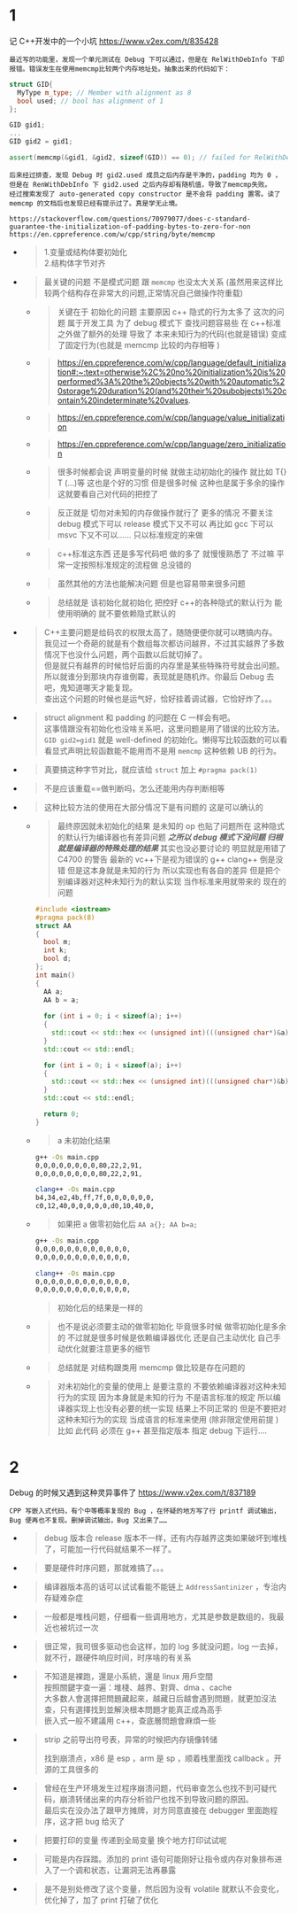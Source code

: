 
# 1

记 C++开发中的一个小坑 https://www.v2ex.com/t/835428
```console
最近写的功能里，发现一个单元测试在 Debug 下可以通过，但是在 RelWithDebInfo 下却报错。错误发生在使用memcmp比较两个内存地址处。抽象出来的代码如下：
```
```cpp
struct GID{
  MyType m_type; // Member with alignment as 8
  bool used; // bool has alignment of 1
};

GID gid1;
...
GID gid2 = gid1;

assert(memcmp(&gid1, &gid2, sizeof(GID)) == 0); // failed for RelWithDebInfo
```
```console
后来经过排查，发现 Debug 时 gid2.used 成员之后内存是干净的，padding 均为 0 ，但是在 RenWithDebInfo 下 gid2.used 之后内存却有随机值，导致了memcmp失败。
经过搜索发现了 auto-generated copy constructor 是不会将 padding 置零。读了 memcmp 的文档后也发现已经有提示过了。真是学无止境。

https://stackoverflow.com/questions/70979077/does-c-standard-guarantee-the-initialization-of-padding-bytes-to-zero-for-non
https://en.cppreference.com/w/cpp/string/byte/memcmp
```
- > 1.变量或结构体要初始化 <br> 2.结构体字节对齐
- > 最关键的问题 不是模式问题 跟 `memcmp` 也没太大关系 (虽然用来这样比较两个结构存在非常大的问题,正常情况自己做操作符重载) 
  * > 关键在于 初始化的问题 主要原因 c++ 隐式的行为太多了 这次的问题 属于开发工具 为了 debug 模式下 查找问题容易些 在 c++标准之外做了额外的处理 导致了 本来未知行为的代码(也就是错误) 变成了固定行为(也就是 memcmp 比较的内存相等 )
  * > https://en.cppreference.com/w/cpp/language/default_initialization#:~:text=otherwise%2C%20no%20initialization%20is%20performed%3A%20the%20objects%20with%20automatic%20storage%20duration%20(and%20their%20subobjects)%20contain%20indeterminate%20values.
  * > https://en.cppreference.com/w/cpp/language/value_initialization
  * > https://en.cppreference.com/w/cpp/language/zero_initialization
  * > 很多时候都会说 声明变量的时候 就做主动初始化的操作 就比如 T{} T (...)等 这也是个好的习惯 但是很多时候 这种也是属于多余的操作 这就要看自己对代码的把控了
  * > 反正就是 切勿对未知的内存做操作就行了 更多的情况 不要关注 debug 模式下可以 release 模式下又不可以 再比如 gcc 下可以 msvc 下又不可以...... 只以标准规定的来做
  * > c++标准这东西 还是多写代码吧 做的多了 就慢慢熟悉了 不过嘛 平常一定按照标准规定的流程做 总没错的
  * > 虽然其他的方法也能解决问题 但是也容易带来很多问题
  * > 总结就是 该初始化就初始化 把控好 c++的各种隐式的默认行为 能使用明确的 就不要依赖隐式默认的
- > C++主要问题是给码农的权限太高了，随随便便你就可以瞎搞内存。 <br> 我见过一个奇葩的就是有个数组每次都访问越界，不过其实越界了多数情况下也没什么问题，两个函数以后就切掉了。 <br> 但是就只有越界的时候恰好后面的内存里是某些特殊符号就会出问题。 <br> 所以就谁分到那块内存谁倒霉，表现就是随机炸。你最后 Debug 去吧，鬼知道哪天才能复现。 <br> 查出这个问题的时候也是运气好，恰好挂着调试器，它恰好炸了。。。
- > struct alignment 和 padding 的问题在 C 一样会有吧。 <br> 这事情跟没有初始化也没啥关系吧，这里问题是用了错误的比较方法。`GID gid2=gid1` 就是 well-defined 的初始化。懒得写比较函数的可以看看显式声明比较函数能不能用而不是用 `memcmp` 这种依赖 UB 的行为。
- > 真要搞这种字节对比，就应该给 `struct` 加上 `#pragma pack(1)`
- > 不是应该重载==做判断吗，怎么还能用内存判断相等
- > 这种比较方法的使用在大部分情况下是有问题的 这是可以确认的
  * > 最终原因就未初始化的结果 是未知的 op 也贴了问题所在 这种隐式的默认行为编译器也有差异问题 ***之所以 debug 模式下没问题 归根就是编译器的特殊处理的结果*** 其实也没必要讨论的 明显就是用错了 C4700 的警告 最新的 vc++下是视为错误的 g++ clang++ 倒是没错 但是这本身就是未知的行为 所以实现也有各自的差异 但是把个别编译器对这种未知行为的默认实现 当作标准来用就带来的 现在的问题
    ```c++
    #include <iostream>
    #pragma pack(8)
    struct AA
    {
      bool m;
      int k;
      bool d;
    };
    int main()
    {
      AA a;
      AA b = a;
      
      for (int i = 0; i < sizeof(a); i++)
      {
        std::cout << std::hex << (unsigned int)(((unsigned char*)&a)[i]) << ",";
      }
      std::cout << std::endl;

      for (int i = 0; i < sizeof(a); i++)
      {
        std::cout << std::hex << (unsigned int)(((unsigned char*)&b)[i]) << ",";
      }
      std::cout << std::endl;

      return 0;
    }
    ```
  * > a 未初始化结果
    ```sh
    g++ -Os main.cpp
    0,0,0,0,0,0,0,0,80,22,2,91,
    0,0,0,0,0,0,0,0,80,22,2,91,

    clang++ -Os main.cpp
    b4,34,e2,4b,ff,7f,0,0,0,0,0,0,
    c0,12,40,0,0,0,0,0,d0,10,40,0,
    ```
  * > 如果把 a 做零初始化后 `AA a{}; AA b=a;`
    ```sh
    g++ -Os main.cpp
    0,0,0,0,0,0,0,0,0,0,0,0,
    0,0,0,0,0,0,0,0,0,0,0,0,

    clang++ -Os main.cpp
    0,0,0,0,0,0,0,0,0,0,0,0,
    0,0,0,0,0,0,0,0,0,0,0,0,
    ```
    > 初始化后的结果是一样的
  * > 也不是说必须要主动的做零初始化 毕竟很多时候 做零初始化是多余的 不过就是很多时候是依赖编译器优化 还是自己主动优化 自己手动优化就要注意更多的细节
  * > 总结就是 对结构跟类用 memcmp 做比较是存在问题的
  * > 对未初始化的变量的使用上 是要注意的 不要依赖编译器对这种未知行为的实现 因为本身就是未知的行为 不是语言标准的规定 所以编译器实现上也没有必要的统一实现 结果上不同正常的 但是不要把对这种未知行为的实现 当成语言的标准来使用 (除非限定使用前提 ) 比如 此代码 必须在 g++ 甚至指定版本 指定 debug 下运行....

# 2

Debug 的时候又遇到这种灵异事件了 https://www.v2ex.com/t/837189
```console
CPP 写嵌入式代码，有个中等概率复现的 Bug ，在怀疑的地方写了行 printf 调试输出，Bug 便再也不复现。删掉调试输出，Bug 又出来了……
```
- > debug 版本合 release 版本不一样，还有内存越界这类如果破坏到堆栈了，可能加一行代码就结果不一样了。
- > 要是硬件时序问题，那就难搞了。。。
- > 编译器版本高的话可以试试看能不能链上 `AddressSantinizer` ，专治内存疑难杂症
- > 一般都是堆栈问题，仔细看一些调用地方，尤其是参数是数组的，我最近也被坑过一次
- > 很正常，我司很多驱动也会这样，加的 log 多就没问题，log 一去掉，就不行，跟硬件响应时间，时序啥的有关系
- > 不知道是裸跑，還是小系統，還是 linux 用戶空間 <br> 按照關鍵字查一遍：堆棧、越界、對齊、dma 、cache <br> 大多数人會選擇把問題藏起來，越藏日后越會遇到問題，就更加沒法查，只有選擇找到並解決根本問題才能真正成為高手 <br> 嵌入式一般不建議用 c++，查底層問題會麻煩一些
- > strip 之前导出符号表，异常的时候把内存镜像转储
  > 
  > 找到崩溃点，x86 是 esp ，arm 是 sp ，顺着栈里面找 callback 。开源的工具很多的
- > 曾经在生产环境发生过程序崩溃问题，代码审查怎么也找不到可疑代码，崩溃转储出来的内存分析验尸也找不到导致问题的原因。 <br> 最后实在没办法了跟甲方摊牌，对方同意直接在 debugger 里面跑程序，这才把 bug 给灭了
- > 把要打印的变量 传递到全局变量 换个地方打印试试呢
- > 可能是内存踩踏。添加的 print 语句可能刚好让指令或内存对象排布进入了一个调和状态，让漏洞无法再暴露
- > 是不是别处修改了这个变量，然后因为没有 volatile 就默认不会变化，优化掉了，加了 print 打破了优化
